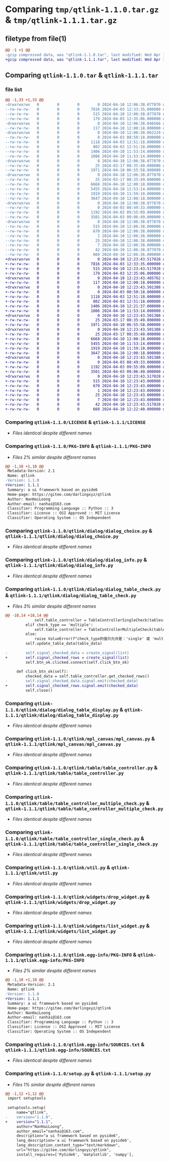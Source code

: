 # Comparing `tmp/qtlink-1.1.0.tar.gz` & `tmp/qtlink-1.1.1.tar.gz`

## filetype from file(1)

```diff
@@ -1 +1 @@
-gzip compressed data, was "qtlink-1.1.0.tar", last modified: Wed Apr 10 12:06:38 2024, max compression
+gzip compressed data, was "qtlink-1.1.1.tar", last modified: Wed Apr 10 12:23:43 2024, max compression
```

## Comparing `qtlink-1.1.0.tar` & `qtlink-1.1.1.tar`

### file list

```diff
@@ -1,33 +1,33 @@
-drwxrwxrwx   0        0        0        0 2024-04-10 12:06:38.077870 qtlink-1.1.0/
--rw-rw-rw-   0        0        0     7816 2024-04-03 12:33:35.000000 qtlink-1.1.0/LICENSE
--rw-rw-rw-   0        0        0      515 2024-04-10 12:06:38.077870 qtlink-1.1.0/PKG-INFO
--rw-rw-rw-   0        0        0      179 2024-04-03 12:35:06.000000 qtlink-1.1.0/README.md
-drwxrwxrwx   0        0        0        0 2024-04-10 12:06:38.046566 qtlink-1.1.0/qtlink/
--rw-rw-rw-   0        0        0      117 2024-04-10 12:00:18.000000 qtlink-1.1.0/qtlink/__init__.py
-drwxrwxrwx   0        0        0        0 2024-04-10 12:06:38.062229 qtlink-1.1.0/qtlink/dialog/
--rw-rw-rw-   0        0        0        0 2024-04-03 08:50:18.000000 qtlink-1.1.0/qtlink/dialog/__init__.py
--rw-rw-rw-   0        0        0     1118 2024-04-03 12:51:18.000000 qtlink-1.1.0/qtlink/dialog/dialog_choice.py
--rw-rw-rw-   0        0        0      802 2024-04-03 12:51:18.000000 qtlink-1.1.0/qtlink/dialog/dialog_info.py
--rw-rw-rw-   0        0        0     1406 2024-04-10 11:53:14.000000 qtlink-1.1.0/qtlink/dialog/dialog_table_check.py
--rw-rw-rw-   0        0        0     1086 2024-04-10 11:53:14.000000 qtlink-1.1.0/qtlink/dialog/dialog_table_display.py
-drwxrwxrwx   0        0        0        0 2024-04-10 12:06:38.077870 qtlink-1.1.0/qtlink/mpl_canvas/
--rw-rw-rw-   0        0        0       25 2024-03-17 08:35:49.000000 qtlink-1.1.0/qtlink/mpl_canvas/__init__.py
--rw-rw-rw-   0        0        0     1971 2024-04-10 06:55:58.000000 qtlink-1.1.0/qtlink/mpl_canvas/mpl_canvas.py
-drwxrwxrwx   0        0        0        0 2024-04-10 12:06:38.077870 qtlink-1.1.0/qtlink/table/
--rw-rw-rw-   0        0        0       25 2024-03-17 08:35:49.000000 qtlink-1.1.0/qtlink/table/__init__.py
--rw-rw-rw-   0        0        0     6668 2024-04-10 12:00:18.000000 qtlink-1.1.0/qtlink/table/table_controller.py
--rw-rw-rw-   0        0        0     5455 2024-04-10 11:53:14.000000 qtlink-1.1.0/qtlink/table/table_controller_multiple_check.py
--rw-rw-rw-   0        0        0     1919 2024-04-10 11:59:10.000000 qtlink-1.1.0/qtlink/table/table_controller_single_check.py
--rw-rw-rw-   0        0        0     3647 2024-04-10 12:00:18.000000 qtlink-1.1.0/qtlink/util.py
-drwxrwxrwx   0        0        0        0 2024-04-10 12:06:38.077870 qtlink-1.1.0/qtlink/widgets/
--rw-rw-rw-   0        0        0        0 2024-04-03 08:49:33.000000 qtlink-1.1.0/qtlink/widgets/__init__.py
--rw-rw-rw-   0        0        0     1192 2024-04-03 09:55:09.000000 qtlink-1.1.0/qtlink/widgets/drop_widget.py
--rw-rw-rw-   0        0        0     3501 2024-04-03 09:06:49.000000 qtlink-1.1.0/qtlink/widgets/list_widget.py
-drwxrwxrwx   0        0        0        0 2024-04-10 12:06:38.077870 qtlink-1.1.0/qtlink.egg-info/
--rw-rw-rw-   0        0        0      515 2024-04-10 12:06:38.000000 qtlink-1.1.0/qtlink.egg-info/PKG-INFO
--rw-rw-rw-   0        0        0      670 2024-04-10 12:06:38.000000 qtlink-1.1.0/qtlink.egg-info/SOURCES.txt
--rw-rw-rw-   0        0        0        1 2024-04-10 12:06:38.000000 qtlink-1.1.0/qtlink.egg-info/dependency_links.txt
--rw-rw-rw-   0        0        0       25 2024-04-10 12:06:38.000000 qtlink-1.1.0/qtlink.egg-info/requires.txt
--rw-rw-rw-   0        0        0        7 2024-04-10 12:06:38.000000 qtlink-1.1.0/qtlink.egg-info/top_level.txt
--rw-rw-rw-   0        0        0       42 2024-04-10 12:06:38.077870 qtlink-1.1.0/setup.cfg
--rw-rw-rw-   0        0        0      660 2024-04-10 12:06:36.000000 qtlink-1.1.0/setup.py
+drwxrwxrwx   0        0        0        0 2024-04-10 12:23:43.517028 qtlink-1.1.1/
+-rw-rw-rw-   0        0        0     7816 2024-04-03 12:33:35.000000 qtlink-1.1.1/LICENSE
+-rw-rw-rw-   0        0        0      515 2024-04-10 12:23:43.517028 qtlink-1.1.1/PKG-INFO
+-rw-rw-rw-   0        0        0      179 2024-04-03 12:35:06.000000 qtlink-1.1.1/README.md
+drwxrwxrwx   0        0        0        0 2024-04-10 12:23:43.485762 qtlink-1.1.1/qtlink/
+-rw-rw-rw-   0        0        0      117 2024-04-10 12:00:18.000000 qtlink-1.1.1/qtlink/__init__.py
+drwxrwxrwx   0        0        0        0 2024-04-10 12:23:43.501388 qtlink-1.1.1/qtlink/dialog/
+-rw-rw-rw-   0        0        0        0 2024-04-03 08:50:18.000000 qtlink-1.1.1/qtlink/dialog/__init__.py
+-rw-rw-rw-   0        0        0     1118 2024-04-03 12:51:18.000000 qtlink-1.1.1/qtlink/dialog/dialog_choice.py
+-rw-rw-rw-   0        0        0      802 2024-04-03 12:51:18.000000 qtlink-1.1.1/qtlink/dialog/dialog_info.py
+-rw-rw-rw-   0        0        0     1406 2024-04-10 12:21:37.000000 qtlink-1.1.1/qtlink/dialog/dialog_table_check.py
+-rw-rw-rw-   0        0        0     1086 2024-04-10 11:53:14.000000 qtlink-1.1.1/qtlink/dialog/dialog_table_display.py
+drwxrwxrwx   0        0        0        0 2024-04-10 12:23:43.501388 qtlink-1.1.1/qtlink/mpl_canvas/
+-rw-rw-rw-   0        0        0       25 2024-03-17 08:35:49.000000 qtlink-1.1.1/qtlink/mpl_canvas/__init__.py
+-rw-rw-rw-   0        0        0     1971 2024-04-10 06:55:58.000000 qtlink-1.1.1/qtlink/mpl_canvas/mpl_canvas.py
+drwxrwxrwx   0        0        0        0 2024-04-10 12:23:43.501388 qtlink-1.1.1/qtlink/table/
+-rw-rw-rw-   0        0        0       25 2024-03-17 08:35:49.000000 qtlink-1.1.1/qtlink/table/__init__.py
+-rw-rw-rw-   0        0        0     6668 2024-04-10 12:00:18.000000 qtlink-1.1.1/qtlink/table/table_controller.py
+-rw-rw-rw-   0        0        0     5455 2024-04-10 11:53:14.000000 qtlink-1.1.1/qtlink/table/table_controller_multiple_check.py
+-rw-rw-rw-   0        0        0     1919 2024-04-10 11:59:10.000000 qtlink-1.1.1/qtlink/table/table_controller_single_check.py
+-rw-rw-rw-   0        0        0     3647 2024-04-10 12:00:18.000000 qtlink-1.1.1/qtlink/util.py
+drwxrwxrwx   0        0        0        0 2024-04-10 12:23:43.501388 qtlink-1.1.1/qtlink/widgets/
+-rw-rw-rw-   0        0        0        0 2024-04-03 08:49:33.000000 qtlink-1.1.1/qtlink/widgets/__init__.py
+-rw-rw-rw-   0        0        0     1192 2024-04-03 09:55:09.000000 qtlink-1.1.1/qtlink/widgets/drop_widget.py
+-rw-rw-rw-   0        0        0     3501 2024-04-03 09:06:49.000000 qtlink-1.1.1/qtlink/widgets/list_widget.py
+drwxrwxrwx   0        0        0        0 2024-04-10 12:23:43.517028 qtlink-1.1.1/qtlink.egg-info/
+-rw-rw-rw-   0        0        0      515 2024-04-10 12:23:43.000000 qtlink-1.1.1/qtlink.egg-info/PKG-INFO
+-rw-rw-rw-   0        0        0      670 2024-04-10 12:23:43.000000 qtlink-1.1.1/qtlink.egg-info/SOURCES.txt
+-rw-rw-rw-   0        0        0        1 2024-04-10 12:23:43.000000 qtlink-1.1.1/qtlink.egg-info/dependency_links.txt
+-rw-rw-rw-   0        0        0       25 2024-04-10 12:23:43.000000 qtlink-1.1.1/qtlink.egg-info/requires.txt
+-rw-rw-rw-   0        0        0        7 2024-04-10 12:23:43.000000 qtlink-1.1.1/qtlink.egg-info/top_level.txt
+-rw-rw-rw-   0        0        0       42 2024-04-10 12:23:43.517028 qtlink-1.1.1/setup.cfg
+-rw-rw-rw-   0        0        0      660 2024-04-10 12:22:40.000000 qtlink-1.1.1/setup.py
```

### Comparing `qtlink-1.1.0/LICENSE` & `qtlink-1.1.1/LICENSE`

 * *Files identical despite different names*

### Comparing `qtlink-1.1.0/PKG-INFO` & `qtlink-1.1.1/PKG-INFO`

 * *Files 2% similar despite different names*

```diff
@@ -1,10 +1,10 @@
 Metadata-Version: 2.1
 Name: qtlink
-Version: 1.1.0
+Version: 1.1.1
 Summary: a ui framework based on pyside6
 Home-page: https://gitee.com/darlingxyz/qtlink
 Author: NanHaiLoong
 Author-email: nanhai@163.com
 Classifier: Programming Language :: Python :: 3
 Classifier: License :: OSI Approved :: MIT License
 Classifier: Operating System :: OS Independent
```

### Comparing `qtlink-1.1.0/qtlink/dialog/dialog_choice.py` & `qtlink-1.1.1/qtlink/dialog/dialog_choice.py`

 * *Files identical despite different names*

### Comparing `qtlink-1.1.0/qtlink/dialog/dialog_info.py` & `qtlink-1.1.1/qtlink/dialog/dialog_info.py`

 * *Files identical despite different names*

### Comparing `qtlink-1.1.0/qtlink/dialog/dialog_table_check.py` & `qtlink-1.1.1/qtlink/dialog/dialog_table_check.py`

 * *Files 3% similar despite different names*

```diff
@@ -18,14 +18,14 @@
             self.table_controller = TableControllerSingleCheck(tableview=self.tableview)
         elif check_type == 'multiple':
             self.table_controller = TableControllerMultipleCheck(tableview=self.tableview)
         else:
             raise ValueError(f"check_type的值只允许是：'single' 或 'multiple'，但得到的是：{check_type}")
         self.update_table_data(table_data)
 
-        self.signal_checked_data = create_signal(list)
+        self.signal_checked_rows = create_signal(list)
         self.btn_ok.clicked.connect(self.click_btn_ok)
 
     def click_btn_ok(self):
         checked_data = self.table_controller.get_checked_rows()
-        self.signal_checked_data.signal.emit(checked_data)
+        self.signal_checked_rows.signal.emit(checked_data)
         self.close()
```

### Comparing `qtlink-1.1.0/qtlink/dialog/dialog_table_display.py` & `qtlink-1.1.1/qtlink/dialog/dialog_table_display.py`

 * *Files identical despite different names*

### Comparing `qtlink-1.1.0/qtlink/mpl_canvas/mpl_canvas.py` & `qtlink-1.1.1/qtlink/mpl_canvas/mpl_canvas.py`

 * *Files identical despite different names*

### Comparing `qtlink-1.1.0/qtlink/table/table_controller.py` & `qtlink-1.1.1/qtlink/table/table_controller.py`

 * *Files identical despite different names*

### Comparing `qtlink-1.1.0/qtlink/table/table_controller_multiple_check.py` & `qtlink-1.1.1/qtlink/table/table_controller_multiple_check.py`

 * *Files identical despite different names*

### Comparing `qtlink-1.1.0/qtlink/table/table_controller_single_check.py` & `qtlink-1.1.1/qtlink/table/table_controller_single_check.py`

 * *Files identical despite different names*

### Comparing `qtlink-1.1.0/qtlink/util.py` & `qtlink-1.1.1/qtlink/util.py`

 * *Files identical despite different names*

### Comparing `qtlink-1.1.0/qtlink/widgets/drop_widget.py` & `qtlink-1.1.1/qtlink/widgets/drop_widget.py`

 * *Files identical despite different names*

### Comparing `qtlink-1.1.0/qtlink/widgets/list_widget.py` & `qtlink-1.1.1/qtlink/widgets/list_widget.py`

 * *Files identical despite different names*

### Comparing `qtlink-1.1.0/qtlink.egg-info/PKG-INFO` & `qtlink-1.1.1/qtlink.egg-info/PKG-INFO`

 * *Files 2% similar despite different names*

```diff
@@ -1,10 +1,10 @@
 Metadata-Version: 2.1
 Name: qtlink
-Version: 1.1.0
+Version: 1.1.1
 Summary: a ui framework based on pyside6
 Home-page: https://gitee.com/darlingxyz/qtlink
 Author: NanHaiLoong
 Author-email: nanhai@163.com
 Classifier: Programming Language :: Python :: 3
 Classifier: License :: OSI Approved :: MIT License
 Classifier: Operating System :: OS Independent
```

### Comparing `qtlink-1.1.0/qtlink.egg-info/SOURCES.txt` & `qtlink-1.1.1/qtlink.egg-info/SOURCES.txt`

 * *Files identical despite different names*

### Comparing `qtlink-1.1.0/setup.py` & `qtlink-1.1.1/setup.py`

 * *Files 1% similar despite different names*

```diff
@@ -1,12 +1,12 @@
 import setuptools
 
 setuptools.setup(
     name="qtlink",
-    version="1.1.0",
+    version="1.1.1",
     author="NanHaiLoong",
     author_email="nanhai@163.com",
     description="a ui framework based on pyside6",
     long_description='a ui framework based on pyside6',
     long_description_content_type="text/markdown",
     url="https://gitee.com/darlingxyz/qtlink",
     install_requires=['PySide6', 'matplotlib', 'numpy'],
```

